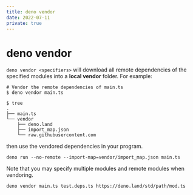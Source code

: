 ```yaml
---
title: deno vendor
date: 2022-07-11
private: true
---
```

# deno vendor
`deno vendor <specifiers>` will download all remote dependencies of the specified modules into a **local vendor** folder. 
For example:

    # Vendor the remote dependencies of main.ts
    $ deno vendor main.ts

    $ tree
    .
    ├── main.ts
    └── vendor
        ├── deno.land
        ├── import_map.json
        └── raw.githubusercontent.com

then use the vendored dependencies in your program.

    deno run --no-remote --import-map=vendor/import_map.json main.ts

Note that you may specify multiple modules and remote modules when vendoring.

    deno vendor main.ts test.deps.ts https://deno.land/std/path/mod.ts